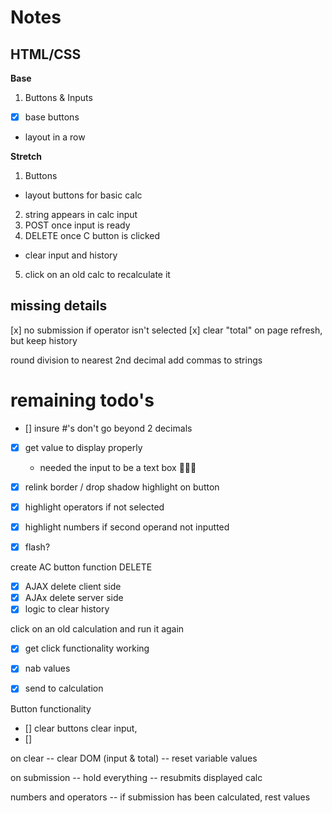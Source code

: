 # Notes

## HTML/CSS
**Base**
1. Buttons & Inputs
- [x] base buttons
- layout in a row

**Stretch**
1. Buttons
- layout buttons for basic calc
2. string appears in calc input
3. POST once input is ready
4. DELETE once C button is clicked
- clear input and history
5. click on an old calc to recalculate it 




## missing details
[x] no submission if operator isn't selected
[x] clear "total" on page refresh, but keep history

round division to nearest 2nd decimal
add commas to strings




# remaining todo's

- [] insure #'s don't go beyond 2 decimals

- [x] get value to display properly
  - needed the input to be a text box 🤦🏻‍♂️

- [x] relink border / drop shadow highlight on button
- [x] highlight operators if not selected
- [x] highlight numbers if second operand not inputted
- [x] flash?

create AC button function DELETE
- [x] AJAX delete client side
- [x] AJAx delete server side
- [x] logic to clear history

click on an old calculation and run it again
- [x] get click functionality working
- [x] nab values
- [x] send to calculation


Button functionality
- [] clear buttons clear input, 
- [] 

on clear
-- clear DOM (input & total)
-- reset variable values

on submission
-- hold everything
-- resubmits displayed calc

numbers and operators
-- if submission has been calculated, rest values